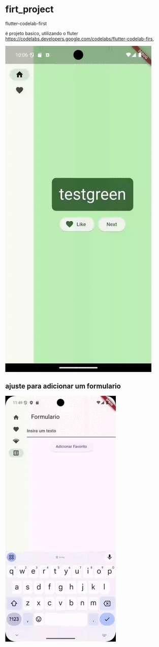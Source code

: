 # firt_project

flutter-codelab-first



é projeto basico, utilizando o fluter https://codelabs.developers.google.com/codelabs/flutter-codelab-firs,

![alt text](asserts/firs_app.gif)

## ajuste para adicionar um formulario

![alt text](asserts/flutter.gif)


